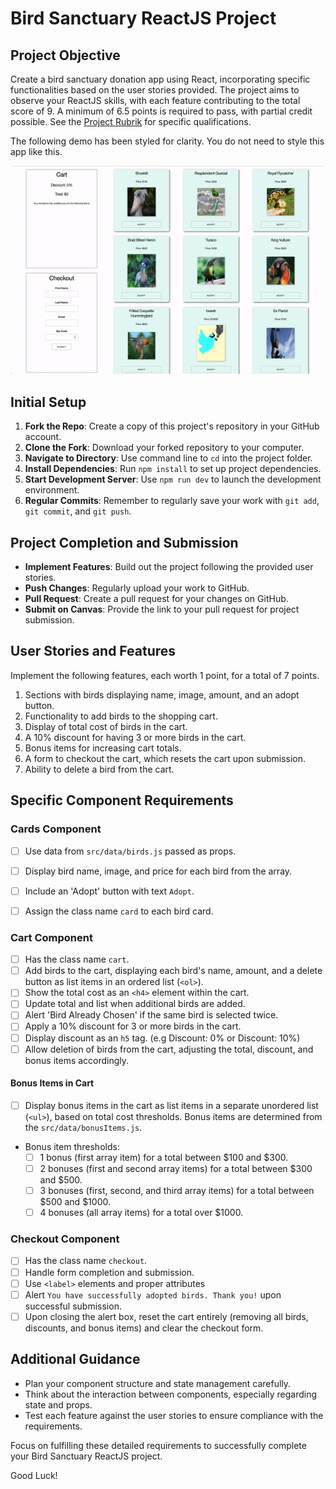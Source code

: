# Bird Sanctuary ReactJS Project

## Project Objective

Create a bird sanctuary donation app using React, incorporating specific functionalities based on the user stories provided. The project aims to observe your ReactJS skills, with each feature contributing to the total score of 9. A minimum of 6.5 points is required to pass, with partial credit possible. See the [Project Rubrik](RUBRIK.md) for specific qualifications.

The following demo has been styled for clarity. You do not need to style this app like this.

![Bird Sanctuary](./assets/bird-sanctuary.gif)

## Initial Setup

1. **Fork the Repo**: Create a copy of this project's repository in your GitHub account.
2. **Clone the Fork**: Download your forked repository to your computer.
3. **Navigate to Directory**: Use command line to `cd` into the project folder.
4. **Install Dependencies**: Run `npm install` to set up project dependencies.
5. **Start Development Server**: Use `npm run dev` to launch the development environment.
6. **Regular Commits**: Remember to regularly save your work with `git add`, `git commit`, and `git push`.

## Project Completion and Submission

- **Implement Features**: Build out the project following the provided user stories.
- **Push Changes**: Regularly upload your work to GitHub.
- **Pull Request**: Create a pull request for your changes on GitHub.
- **Submit on Canvas**: Provide the link to your pull request for project submission.

## User Stories and Features

Implement the following features, each worth 1 point, for a total of 7 points.

1. Sections with birds displaying name, image, amount, and an adopt button.
1. Functionality to add birds to the shopping cart.
1. Display of total cost of birds in the cart.
1. A 10% discount for having 3 or more birds in the cart.
1. Bonus items for increasing cart totals.
1. A form to checkout the cart, which resets the cart upon submission.
1. Ability to delete a bird from the cart.

## Specific Component Requirements

### Cards Component

- [ ] Use data from `src/data/birds.js` passed as props.

- [ ] Display bird name, image, and price for each bird from the array.
- [ ] Include an 'Adopt' button with text `Adopt`.
- [ ] Assign the class name `card` to each bird card.

### Cart Component

- [ ] Has the class name `cart`.
- [ ] Add birds to the cart, displaying each bird's name, amount, and a delete button as list items in an ordered list (`<ol>`).
- [ ] Show the total cost as an `<h4>` element within the cart.
- [ ] Update total and list when additional birds are added.
- [ ] Alert 'Bird Already Chosen' if the same bird is selected twice.
- [ ] Apply a 10% discount for 3 or more birds in the cart.
- [ ] Display discount as an `h5` tag. (e.g Discount: 0% or Discount: 10%)
- [ ] Allow deletion of birds from the cart, adjusting the total, discount, and bonus items accordingly.

#### Bonus Items in Cart

- [ ] Display bonus items in the cart as list items in a separate unordered list (`<ul>`), based on total cost thresholds. Bonus items are determined from the `src/data/bonusItems.js`.

- Bonus item thresholds:
  - [ ] 1 bonus (first array item) for a total between $100 and $300.
  - [ ] 2 bonuses (first and second array items) for a total between $300 and $500.
  - [ ] 3 bonuses (first, second, and third array items) for a total between $500 and $1000.
  - [ ] 4 bonuses (all array items) for a total over $1000.

### Checkout Component

- [ ] Has the class name `checkout`.
- [ ] Handle form completion and submission.
- [ ] Use `<label>` elements and proper attributes
- [ ] Alert `You have successfully adopted birds. Thank you!` upon successful submission.
- [ ] Upon closing the alert box, reset the cart entirely (removing all birds, discounts, and bonus items) and clear the checkout form.

## Additional Guidance

- Plan your component structure and state management carefully.
- Think about the interaction between components, especially regarding state and props.
- Test each feature against the user stories to ensure compliance with the requirements.

Focus on fulfilling these detailed requirements to successfully complete your Bird Sanctuary ReactJS project.

Good Luck!
